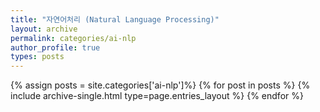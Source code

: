 ```yaml
---
title: "자연어처리 (Natural Language Processing)"
layout: archive
permalink: categories/ai-nlp
author_profile: true
types: posts
---
```


{% assign posts = site.categories['ai-nlp']%}
{% for post in posts %}
  {% include archive-single.html type=page.entries_layout %}
{% endfor %}
